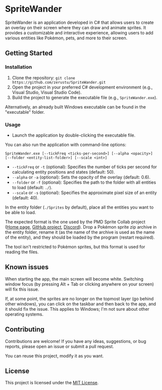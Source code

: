 # SpriteWander

SpriteWander is an application developed in C# that allows users to create an overlay on their screen where they can draw and animate sprites. It provides a customizable and interactive experience, allowing users to add various entities like Pokémon, pets, and more to their screen.

## Getting Started

### Installation

1. Clone the repository: `git clone https://github.com/zerustu/SpriteWander.git`
2. Open the project in your preferred C# development environment (e.g., Visual Studio, Visual Studio Code).
3. Build the project to generate the executable file (e.g., `SpriteWander.exe`).

Alternatively, an already built Windows executable can be found in the "executable" folder.

### Usage

- Launch the application by double-clicking the executable file.

You can also run the application with command-line options:

```SpriteWander.exe [--tickFreq <ticks-per-second>] [--alpha <opacity>] [--folder <entity-list-folder>] [--scale <int>]```

- `--tickFreq` or `-t` (optional): Specifies the number of ticks per second for calculating entity positions and states (default: 50).
- `--alpha` or `-a` (optional): Sets the opacity of the overlay (default: 0.6).
- `--folder` or `-f` (optional): Specifies the path to the folder with all entities to load (default: `./`).
- `--scale` or `-s` (optional): Specifies the approximate pixel size of an entity (default: 40).

In the entity folder (`./Sprites` by default), place all the entities you want to be able to load.

The expected format is the one used by the PMD Sprite Collab project ([Home page](https://sprites.pmdcollab.org), [GitHub project](https://github.com/PMDCollab/SpriteCollab), [Discord](https://discord.com/invite/skytemple)). Drop a Pokémon sprite zip archive in the entity folder, rename it (as the name of the archive is used as the name of the entity), and they should be loaded by the program (restart required).

The tool isn't restricted to Pokémon sprites, but this format is used for reading the files.

## Known issues

When starting the app, the main screen will become white. Switching window focus (by pressing Alt + Tab or clicking anywhere on your screen) will fix this issue.

If, at some point, the sprites are no longer on the topmost layer (go behind other windows), you can click on the taskbar and then back to the app, and it should fix the issue. This applies to Windows; I'm not sure about other operating systems.

## Contributing

Contributions are welcome! If you have any ideas, suggestions, or bug reports, please open an issue or submit a pull request.

You can reuse this project, modify it as you want.

## License

This project is licensed under the [MIT License](LICENSE).
